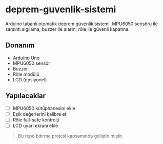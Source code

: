 # deprem-guvenlik-sistemi
Arduino tabanlı otomatik deprem güvenlik sistemi.
MPU6050 sensörü ile sarsıntı algılama, buzzer ile alarm, röle ile güvenli kapatma.
## Donanım
- Arduino Uno
- MPU6050 sensör
- Buzzer
- Röle modülü
- LCD (opsiyonel)
## Yapılacaklar
- [ ] MPU6050 kütüphanesini ekle
- [ ] Eşik değerlerini kalibre et
- [ ] Röle fail-safe kontrolü
- [ ] LCD uyarı ekranı ekle
> Bu repo bitirme projesi kapsamında geliştirilmiştir.

